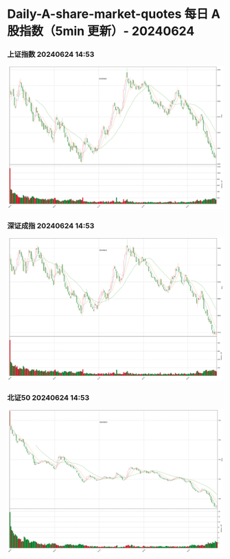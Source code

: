
# Daily-A-share-market-quotes 每日 A 股指数（5min 更新）- 20240624

### 上证指数 20240624 14:53
![](./fig/2024/6/20240624-sh000001.png)

### 深证成指 20240624 14:53
![](./fig/2024/6/20240624-sz399001.png)

### 北证50 20240624 14:53
![](./fig/2024/6/20240624-bj899050.png)
